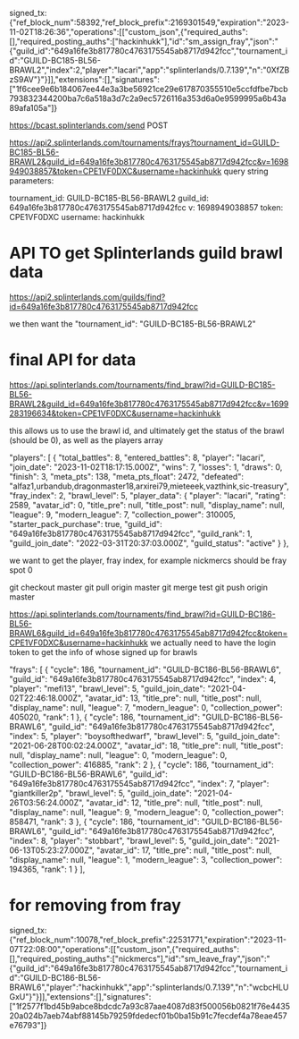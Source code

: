 

signed_tx: {"ref_block_num":58392,"ref_block_prefix":2169301549,"expiration":"2023-11-02T18:26:36","operations":[["custom_json",{"required_auths":[],"required_posting_auths":["hackinhukk"],"id":"sm_assign_fray","json":"{\"guild_id\":\"649a16fe3b817780c4763175545ab8717d942fcc\",\"tournament_id\":\"GUILD-BC185-BL56-BRAWL2\",\"index\":2,\"player\":\"lacari\",\"app\":\"splinterlands/0.7.139\",\"n\":\"0XfZBzS9AV\"}"}]],"extensions":[],"signatures":["1f6cee9e6b184067ee44e3a3be56921ce29e617870355510e5ccfdfbe7bcb793832344200ba7c6a518a3d7c2a9ec5726116a353d6a0e9599995a6b43a89afa105a"]}

https://bcast.splinterlands.com/send
POST




https://api2.splinterlands.com/tournaments/frays?tournament_id=GUILD-BC185-BL56-BRAWL2&guild_id=649a16fe3b817780c4763175545ab8717d942fcc&v=1698949038857&token=CPE1VF0DXC&username=hackinhukk
query string parameters:

tournament_id: GUILD-BC185-BL56-BRAWL2
guild_id: 649a16fe3b817780c4763175545ab8717d942fcc
v: 1698949038857
token: CPE1VF0DXC
username: hackinhukk




# API TO get Splinterlands guild brawl data

https://api2.splinterlands.com/guilds/find?id=649a16fe3b817780c4763175545ab8717d942fcc

we then want the "tournament_id": "GUILD-BC185-BL56-BRAWL2"


# final API for data

https://api.splinterlands.com/tournaments/find_brawl?id=GUILD-BC185-BL56-BRAWL2&guild_id=649a16fe3b817780c4763175545ab8717d942fcc&v=1699283196634&token=CPE1VF0DXC&username=hackinhukk

this allows us to use the brawl id, and ultimately get the status of the brawl (should be 0), as well as the players array

"players": [
{
"total_battles": 8,
"entered_battles": 8,
"player": "lacari",
"join_date": "2023-11-02T18:17:15.000Z",
"wins": 7,
"losses": 1,
"draws": 0,
"finish": 3,
"meta_pts": 138,
"meta_pts_float": 2472,
"defeated": "alfaz1,urbandub,dragonmaster18,arxirei79,mieteeek,vazthink,sic-treasury",
"fray_index": 2,
"brawl_level": 5,
"player_data": {
"player": "lacari",
"rating": 2589,
"avatar_id": 0,
"title_pre": null,
"title_post": null,
"display_name": null,
"league": 9,
"modern_league": 7,
"collection_power": 310005,
"starter_pack_purchase": true,
"guild_id": "649a16fe3b817780c4763175545ab8717d942fcc",
"guild_rank": 1,
"guild_join_date": "2022-03-31T20:37:03.000Z",
"guild_status": "active"
}
},

we want to get the player, fray index, for example nickmercs should be fray spot 0



git checkout master
git pull origin master
git merge test
git push origin master




https://api.splinterlands.com/tournaments/find_brawl?id=GUILD-BC186-BL56-BRAWL6&guild_id=649a16fe3b817780c4763175545ab8717d942fcc&token=CPE1VF0DXC&username=hackinhukk
we actually need to have the login token to get the info of whose signed up for brawls


"frays": [
{
"cycle": 186,
"tournament_id": "GUILD-BC186-BL56-BRAWL6",
"guild_id": "649a16fe3b817780c4763175545ab8717d942fcc",
"index": 4,
"player": "mefi13",
"brawl_level": 5,
"guild_join_date": "2021-04-02T22:46:18.000Z",
"avatar_id": 13,
"title_pre": null,
"title_post": null,
"display_name": null,
"league": 7,
"modern_league": 0,
"collection_power": 405020,
"rank": 1
},
{
"cycle": 186,
"tournament_id": "GUILD-BC186-BL56-BRAWL6",
"guild_id": "649a16fe3b817780c4763175545ab8717d942fcc",
"index": 5,
"player": "boysofthedwarf",
"brawl_level": 5,
"guild_join_date": "2021-06-28T00:02:24.000Z",
"avatar_id": 18,
"title_pre": null,
"title_post": null,
"display_name": null,
"league": 0,
"modern_league": 0,
"collection_power": 416885,
"rank": 2
},
{
"cycle": 186,
"tournament_id": "GUILD-BC186-BL56-BRAWL6",
"guild_id": "649a16fe3b817780c4763175545ab8717d942fcc",
"index": 7,
"player": "giantkiller2p",
"brawl_level": 5,
"guild_join_date": "2021-04-26T03:56:24.000Z",
"avatar_id": 12,
"title_pre": null,
"title_post": null,
"display_name": null,
"league": 9,
"modern_league": 0,
"collection_power": 858471,
"rank": 3
},
{
"cycle": 186,
"tournament_id": "GUILD-BC186-BL56-BRAWL6",
"guild_id": "649a16fe3b817780c4763175545ab8717d942fcc",
"index": 8,
"player": "stobbart",
"brawl_level": 5,
"guild_join_date": "2021-06-13T05:23:27.000Z",
"avatar_id": 17,
"title_pre": null,
"title_post": null,
"display_name": null,
"league": 1,
"modern_league": 3,
"collection_power": 194365,
"rank": 1
}
],




# for removing from fray


signed_tx: {"ref_block_num":10078,"ref_block_prefix":22531771,"expiration":"2023-11-07T22:08:00","operations":[["custom_json",{"required_auths":[],"required_posting_auths":["nickmercs"],"id":"sm_leave_fray","json":"{\"guild_id\":\"649a16fe3b817780c4763175545ab8717d942fcc\",\"tournament_id\":\"GUILD-BC186-BL56-BRAWL6\",\"player\":\"hackinhukk\",\"app\":\"splinterlands/0.7.139\",\"n\":\"wcbcHLUGxU\"}"}]],"extensions":[],"signatures":["1f2577f1bd45b9abce8bdcdc7a93c87aae4087d83f500056b0821f76e443520a024b7aeb74abf88145b79259fdedecf01b0ba15b91c7fecdef4a78eae457e76793"]}
